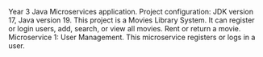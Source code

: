 Year 3 Java Microservices application. Project configuration: JDK version 17, Java version 19. This project is a Movies Library System. It can register or login users, add, search, or view all movies. Rent or return a movie.
Microservice 1: User Management. This microservice registers or logs in a user.
